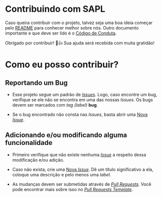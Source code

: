 # Contribuindo com SAPL

Caso queira contribuir com o projeto, talvez seja uma boa ideia começar pelo [README](https://github.com/interlegis/sapl) para conhecer melhor sobre nós.
Outro documento importante e que deve ser lido é o [Código de Conduta](https://github.com/interlegis/sapl/blob/3.1.x/docs/CODE_OF_CONDUCT.md).

Obrigado por contribuir! :tada::+1: Sua ajuda será recebida com muita gratidão!


# Como eu posso contribuir?

## Reportando um Bug

* Esse projeto segue um padrão de [_Issues_](https://github.com/interlegis/sapl/blob/3.1.x/.github/ISSUE_TEMPLATE.md). Logo, caso encontre um bug, verifique se ele não se encontra em uma das nossas _Issues_. Os bugs devem ser marcados com _tag (label)_ __bug__.

* Se o bug encontrado não consta nas _Issues_, basta abrir uma [Nova _Issue_](https://github.com/interlegis/sapl/issues/new).


## Adicionando e/ou modificando alguma funcionalidade

* Primeiro verifique que não existe nenhuma [_Issue_](https://github.com/interlegis/sapl/issues) a respeito dessa modificação e/ou adição.

* Caso não exista, crie uma [Nova _Issue_](https://github.com/interlegis/sapl/issues/new). Dê um título significativo a ela, coloque uma descrição e pelo menos uma _label_.

* As mudanças devem ser submetidas através de [_Pull Requests_](https://github.com/interlegis/sapl/compare). Você pode encontrar mais sobre isso no [_Pull Requests Template_](https://github.com/interlegis/sapl/blob/3.1.x/.github/PULL_REQUEST_TEMPLATE.md).
